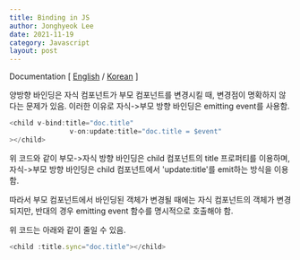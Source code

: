 ```yaml
---
title: Binding in JS
author: Jonghyeok Lee
date: 2021-11-19
category: Javascript
layout: post
---
```


Documentation [ [English][1] / [Korean][2] ]

양방향 바인딩은 자식 컴포넌트가 부모 컴포넌트를 변경시킬 때, 변경점이 명확하지 않다는 문제가 있음.
이러한 이유로 자식->부모 방향 바인딩은 emitting event를 사용함.
```javascript
<child v-bind:title="doc.title"
               v-on:update:title="doc.title = $event"
></child>
```
위 코드와 같이 부모->자식 방향 바인딩은 child 컴포넌트의 title 프로퍼티를 이용하며,
자식->부모 방향 바인딩은 child 컴포넌트에서 'update:title'를 emit하는 방식을 이용함.

따라서 부모 컴포넌트에서 바인딩된 객체가 변경될 때에는 자식 컴포넌트의 객체가 변경되지만,
반대의 경우 emitting event 함수를 명시적으로 호출해야 함.

위 코드는 아래와 같이 줄일 수 있음.
```javascript
<child :title.sync="doc.title"></child>
```

[1]: https://vuejs.org/v2/guide/components-custom-events.html?#sync-Modifier
[2]: https://kr.vuejs.org/v2/guide/components.html#sync-%EC%88%98%EC%8B%9D%EC%96%B4
